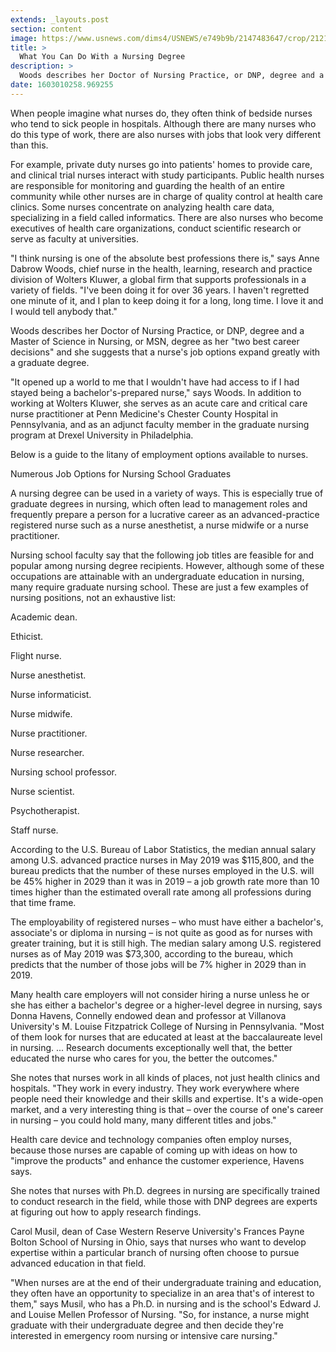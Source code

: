 ```yaml
--- 
extends: _layouts.post 
section: content 
image: https://www.usnews.com/dims4/USNEWS/e749b9b/2147483647/crop/2121x1414%2B0%2B0/resize/1200x1200%3E/quality/85/?url=http%3A%2F%2Fmedia.beam.usnews.com%2Fc9%2Fa3%2Fd50759a146e4b955240ee958c9b3%2F201009-nursingdegree-stock.jpg 
title: > 
  What You Can Do With a Nursing Degree 
description: > 
  Woods describes her Doctor of Nursing Practice, or DNP, degree and a Master of Science in Nursing, or MSN, degree as her "two best career decisions" and she suggests that a nurse's job options expand greatly with a graduate degree.Numerous Job Options for Nursing School GraduatesA nursing degree can be used in a variety of ways.Nursing school faculty say that the following job titles are feasible for and popular among nursing degree recipients.However, although some of these occupations are attainable with an undergraduate education in nursing, many require graduate nursing school."So, for instance, a nurse might graduate with their undergraduate degree and then decide they're interested in emergency room nursing or intensive care nursing." 
date: 1603010258.969255 
--- 
```

When people imagine what nurses do, they often think of bedside nurses who tend to sick people in hospitals. Although there are many nurses who do this type of work, there are also nurses with jobs that look very different than this.

For example, private duty nurses go into patients' homes to provide care, and clinical trial nurses interact with study participants. Public health nurses are responsible for monitoring and guarding the health of an entire community while other nurses are in charge of quality control at health care clinics. Some nurses concentrate on analyzing health care data, specializing in a field called informatics. There are also nurses who become executives of health care organizations, conduct scientific research or serve as faculty at universities.

"I think nursing is one of the absolute best professions there is," says Anne Dabrow Woods, chief nurse in the health, learning, research and practice division of Wolters Kluwer, a global firm that supports professionals in a variety of fields. "I've been doing it for over 36 years. I haven't regretted one minute of it, and I plan to keep doing it for a long, long time. I love it and I would tell anybody that."

Woods describes her Doctor of Nursing Practice, or DNP, degree and a Master of Science in Nursing, or MSN, degree as her "two best career decisions" and she suggests that a nurse's job options expand greatly with a graduate degree.

"It opened up a world to me that I wouldn't have had access to if I had stayed being a bachelor's-prepared nurse," says Woods. In addition to working at Wolters Kluwer, she serves as an acute care and critical care nurse practitioner at Penn Medicine's Chester County Hospital in Pennsylvania, and as an adjunct faculty member in the graduate nursing program at Drexel University in Philadelphia.

Below is a guide to the litany of employment options available to nurses.

Numerous Job Options for Nursing School Graduates

A nursing degree can be used in a variety of ways. This is especially true of graduate degrees in nursing, which often lead to management roles and frequently prepare a person for a lucrative career as an advanced-practice registered nurse such as a nurse anesthetist, a nurse midwife or a nurse practitioner.

Nursing school faculty say that the following job titles are feasible for and popular among nursing degree recipients. However, although some of these occupations are attainable with an undergraduate education in nursing, many require graduate nursing school. These are just a few examples of nursing positions, not an exhaustive list:

Academic dean.

Ethicist.

Flight nurse.

Nurse anesthetist.

Nurse informaticist.

Nurse midwife.

Nurse practitioner.

Nurse researcher.

Nursing school professor.

Nurse scientist.

Psychotherapist.

Staff nurse.

According to the U.S. Bureau of Labor Statistics, the median annual salary among U.S. advanced practice nurses in May 2019 was $115,800, and the bureau predicts that the number of these nurses employed in the U.S. will be 45% higher in 2029 than it was in 2019 – a job growth rate more than 10 times higher than the estimated overall rate among all professions during that time frame.

The employability of registered nurses – who must have either a bachelor's, associate's or diploma in nursing – is not quite as good as for nurses with greater training, but it is still high. The median salary among U.S. registered nurses as of May 2019 was $73,300, according to the bureau, which predicts that the number of those jobs will be 7% higher in 2029 than in 2019.

Many health care employers will not consider hiring a nurse unless he or she has either a bachelor's degree or a higher-level degree in nursing, says Donna Havens, Connelly endowed dean and professor at Villanova University's M. Louise Fitzpatrick College of Nursing in Pennsylvania. "Most of them look for nurses that are educated at least at the baccalaureate level in nursing. ... Research documents exceptionally well that, the better educated the nurse who cares for you, the better the outcomes."

She notes that nurses work in all kinds of places, not just health clinics and hospitals. "They work in every industry. They work everywhere where people need their knowledge and their skills and expertise. It's a wide-open market, and a very interesting thing is that – over the course of one's career in nursing – you could hold many, many different titles and jobs."

Health care device and technology companies often employ nurses, because those nurses are capable of coming up with ideas on how to "improve the products" and enhance the customer experience, Havens says.

She notes that nurses with Ph.D. degrees in nursing are specifically trained to conduct research in the field, while those with DNP degrees are experts at figuring out how to apply research findings.

Carol Musil, dean of Case Western Reserve University's Frances Payne Bolton School of Nursing in Ohio, says that nurses who want to develop expertise within a particular branch of nursing often choose to pursue advanced education in that field.

"When nurses are at the end of their undergraduate training and education, they often have an opportunity to specialize in an area that's of interest to them," says Musil, who has a Ph.D. in nursing and is the school's Edward J. and Louise Mellen Professor of Nursing. "So, for instance, a nurse might graduate with their undergraduate degree and then decide they're interested in emergency room nursing or intensive care nursing."